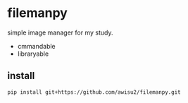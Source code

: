 # filemanpy

simple image manager for my study.

- cmmandable
- libraryable

## install

```bash
pip install git+https://github.com/awisu2/filemanpy.git
```
